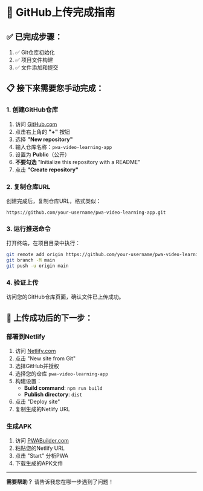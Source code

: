 # 🚀 GitHub上传完成指南

## ✅ 已完成步骤：
1. ✅ Git仓库初始化
2. ✅ 项目文件构建
3. ✅ 文件添加和提交

## 📋 接下来需要您手动完成：

### 1. 创建GitHub仓库
1. 访问 [GitHub.com](https://github.com)
2. 点击右上角的 **"+"** 按钮
3. 选择 **"New repository"**
4. 输入仓库名称：`pwa-video-learning-app`
5. 设置为 **Public**（公开）
6. **不要勾选** "Initialize this repository with a README"
7. 点击 **"Create repository"**

### 2. 复制仓库URL
创建完成后，复制仓库URL，格式类似：
```
https://github.com/your-username/pwa-video-learning-app.git
```

### 3. 运行推送命令
打开终端，在项目目录中执行：
```bash
git remote add origin https://github.com/your-username/pwa-video-learning-app.git
git branch -M main
git push -u origin main
```

### 4. 验证上传
访问您的GitHub仓库页面，确认文件已上传成功。

## 🎯 上传成功后的下一步：

### 部署到Netlify
1. 访问 [Netlify.com](https://netlify.com)
2. 点击 "New site from Git"
3. 选择GitHub并授权
4. 选择您的仓库 `pwa-video-learning-app`
5. 构建设置：
   - **Build command**: `npm run build`
   - **Publish directory**: `dist`
6. 点击 "Deploy site"
7. 复制生成的Netlify URL

### 生成APK
1. 访问 [PWABuilder.com](https://pwabuilder.com)
2. 粘贴您的Netlify URL
3. 点击 "Start" 分析PWA
4. 下载生成的APK文件

---

**需要帮助？** 请告诉我您在哪一步遇到了问题！
